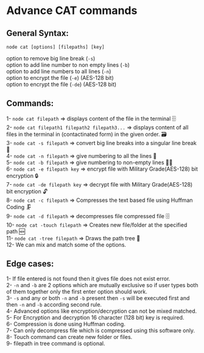 # Advance CAT commands

## General Syntax:
`node cat [options] [filepaths] [key]`

option to remove big line break (`-s`)<br>
option to add line number to non empty lines (`-b`)<br>
option to add line numbers to all lines (`-n`)<br>
option to encrypt the file (`-e`) (AES-128 bit)<br>
option to encrypt the file (`-de`) (AES-128 bit)<br>

## Commands:
1- `node cat filepath` => displays content of the file in the terminal 🗄<br>
2- `node cat filepath1 filepath2 filepath3...` => displays content of all files in the terminal in (contactinated form) in the given order. 🗃<br>
3- `node cat -s filepath` => convert big line breaks into a singular line break 📜<br>
4- `node cat -n filepath` => give numbering to all the lines 🔢<br>
5- `node cat -b filepath` => give numbering to non-empty lines 📜🔢<br>
6- `node cat -e filepath key` => encrypt file with Military Grade(AES-128) bit encryption 🔒<br>
7- `node cat -de filepath key` => decrypt file with Military Grade(AES-128) bit encryption 🔓<br>
8- `node cat -c filepath` => Compresses the text based file using Huffman Coding 🗜<br>
9- `node cat -d filepath` => decompresses file compressed file 🗄<br>
10- `node cat -touch filepath` => Creates new file/folder at the specified path 🆕<br>
11- `node cat -tree filepath` => Draws the path tree 🌳<br>
12- We can mix and match some of the options.

## Edge cases:

1- If file entered is not found then it gives file does not exist error.<br>
2- `-n` and `-b` are 2 options which are mutually exclusive so if user types both of them together only the first enter option should work.<br>
3- `-s` and any or both `-n` and `-b` present then `-s` will be executed first and then `-n` and `-b` according second rule.<br>
4- Advanced options like encryption/decryption can not be mixed matched.<br>
5- For Encryption and decryption 16 character (128 bit) key is required.<br>
6- Compression is done using Huffman coding.<br>
7- Can only decompress file which is compressed using this software only.<br>
8- Touch command can create new folder or files.<br>
9- filepath in tree command is optional.<br>
